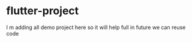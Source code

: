 # flutter-project
I m adding all demo project here so it will help full in future we can reuse code
